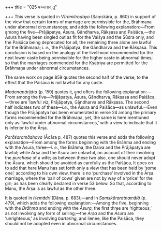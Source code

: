 +++
title = "025 पञ्चानान् तु"

+++
This verse is quoted in *Vīramitrodaya* (Saṃskāra, p. 860) in support of
the view that certain forms of marriage are permissible for the,
Brāhmaṇa under abnormal circumstances; and adds the following
explanation:—From among the five—Prājāpatya, Āsura, Gāndharva, Rākṣasa
and Paiśāca,—the Āsura having been singled out as fit for the Vaiśya and
the Śūdra only, and the Paiśāca being deprecated for all, the remaining
three alone are lawful for the Brāhmaṇa; *i*. *e*., the Prājāpatya, the
Gāndharva and the Rākṣasa. This conclusion is based on the analogy of
the livelihood recommended for the next lower caste being permissible
for the higher caste in abnormal times; so that the marriages commended
for the Kṣatriya are permitted for the Brāhmaṇa under abnormal
circumstances.

The same work on page 859 quotes the second half of the verse, to the
effect that the Paiśāca is not lawful for any caste.

*Madanapārijāta* (p. 159) quotes it, and offers the following
explanation:—From among the five—Prājāpatya, Āsura, Gāndharva, Rākṣasa
and Paiśāca,—three are ‘lawful *viz*, Prājāpatya, Gāndharva and Rākṣasa.
The second half indicates two of these—*i.e*., the Āsura and Paiśāca—as
unlawful.—Even though the Prājāpatya has been enumerated in verse 24
among the primary forms recommended for the Brāhmaṇa, yet, the same is
here mentioned only as ‘lawful under abnormal circumstances,’ with a
view to indicate that it is inferior to the Ārṣa.

*Parāśaramādhava* (Ācāra p. 487) quotes this verse and adds the
following explanation—From among the forms beginning with the Brāhma and
ending with the Āsura, three—*i*. *e*., the Brāhma, the Daiva and the
Prājāpatya are lawful; while Ārṣa and the Āsura are unlawful, on account
of their involving the *purchase* of a wife; as between these two also,
one should never adopt the Āsura, which should be avoided as carefully
as the Paiśāca, It goes on to add that here Manu has set forth only a
view that has been held by ‘some one’; according to his own view, there
is no ‘purchase’ involved in the Ārṣa marriage, where the ‘pair of cows’
given are not by way of a ‘price’ for the girl; as has been clearly
declared in verse 53 below. So that, according to Manu, the Ārṣa is as
lawful as the other three.

It is quoted in *Hemādri* (Dāna, p. 683);—and in *Saṃskāraratnamālā* (p.
479), which adds the following explanation:—Among the five, beginning
with the *Brāhma* and ending with the *Āsura*, the first three are
‘righteous,’ as not involving any form of selling;—the *Ārṣa* and the
*Āsura* are ‘unrighteous,’ as involving *bartering*, and lienee, like
the Paiśāca, they should not be adopted even in abnormal circumstances.


